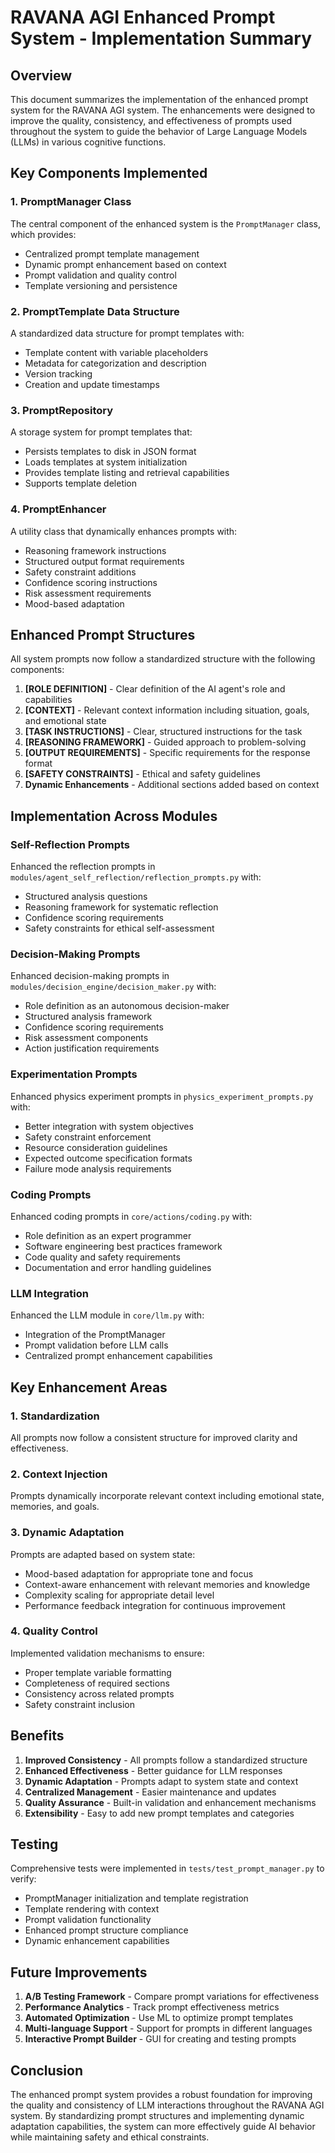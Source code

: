 # RAVANA AGI Enhanced Prompt System - Implementation Summary

## Overview

This document summarizes the implementation of the enhanced prompt system for the RAVANA AGI system. The enhancements were designed to improve the quality, consistency, and effectiveness of prompts used throughout the system to guide the behavior of Large Language Models (LLMs) in various cognitive functions.

## Key Components Implemented

### 1. PromptManager Class

The central component of the enhanced system is the `PromptManager` class, which provides:
- Centralized prompt template management
- Dynamic prompt enhancement based on context
- Prompt validation and quality control
- Template versioning and persistence

### 2. PromptTemplate Data Structure

A standardized data structure for prompt templates with:
- Template content with variable placeholders
- Metadata for categorization and description
- Version tracking
- Creation and update timestamps

### 3. PromptRepository

A storage system for prompt templates that:
- Persists templates to disk in JSON format
- Loads templates at system initialization
- Provides template listing and retrieval capabilities
- Supports template deletion

### 4. PromptEnhancer

A utility class that dynamically enhances prompts with:
- Reasoning framework instructions
- Structured output format requirements
- Safety constraint additions
- Confidence scoring instructions
- Risk assessment requirements
- Mood-based adaptation

## Enhanced Prompt Structures

All system prompts now follow a standardized structure with the following components:

1. **[ROLE DEFINITION]** - Clear definition of the AI agent's role and capabilities
2. **[CONTEXT]** - Relevant context information including situation, goals, and emotional state
3. **[TASK INSTRUCTIONS]** - Clear, structured instructions for the task
4. **[REASONING FRAMEWORK]** - Guided approach to problem-solving
5. **[OUTPUT REQUIREMENTS]** - Specific requirements for the response format
6. **[SAFETY CONSTRAINTS]** - Ethical and safety guidelines
7. **Dynamic Enhancements** - Additional sections added based on context

## Implementation Across Modules

### Self-Reflection Prompts

Enhanced the reflection prompts in `modules/agent_self_reflection/reflection_prompts.py` with:
- Structured analysis questions
- Reasoning framework for systematic reflection
- Confidence scoring requirements
- Safety constraints for ethical self-assessment

### Decision-Making Prompts

Enhanced decision-making prompts in `modules/decision_engine/decision_maker.py` with:
- Role definition as an autonomous decision-maker
- Structured analysis framework
- Confidence scoring requirements
- Risk assessment components
- Action justification requirements

### Experimentation Prompts

Enhanced physics experiment prompts in `physics_experiment_prompts.py` with:
- Better integration with system objectives
- Safety constraint enforcement
- Resource consideration guidelines
- Expected outcome specification formats
- Failure mode analysis requirements

### Coding Prompts

Enhanced coding prompts in `core/actions/coding.py` with:
- Role definition as an expert programmer
- Software engineering best practices framework
- Code quality and safety requirements
- Documentation and error handling guidelines

### LLM Integration

Enhanced the LLM module in `core/llm.py` with:
- Integration of the PromptManager
- Prompt validation before LLM calls
- Centralized prompt enhancement capabilities

## Key Enhancement Areas

### 1. Standardization
All prompts now follow a consistent structure for improved clarity and effectiveness.

### 2. Context Injection
Prompts dynamically incorporate relevant context including emotional state, memories, and goals.

### 3. Dynamic Adaptation
Prompts are adapted based on system state:
- Mood-based adaptation for appropriate tone and focus
- Context-aware enhancement with relevant memories and knowledge
- Complexity scaling for appropriate detail level
- Performance feedback integration for continuous improvement

### 4. Quality Control
Implemented validation mechanisms to ensure:
- Proper template variable formatting
- Completeness of required sections
- Consistency across related prompts
- Safety constraint inclusion

## Benefits

1. **Improved Consistency** - All prompts follow a standardized structure
2. **Enhanced Effectiveness** - Better guidance for LLM responses
3. **Dynamic Adaptation** - Prompts adapt to system state and context
4. **Centralized Management** - Easier maintenance and updates
5. **Quality Assurance** - Built-in validation and enhancement mechanisms
6. **Extensibility** - Easy to add new prompt templates and categories

## Testing

Comprehensive tests were implemented in `tests/test_prompt_manager.py` to verify:
- PromptManager initialization and template registration
- Template rendering with context
- Prompt validation functionality
- Enhanced prompt structure compliance
- Dynamic enhancement capabilities

## Future Improvements

1. **A/B Testing Framework** - Compare prompt variations for effectiveness
2. **Performance Analytics** - Track prompt effectiveness metrics
3. **Automated Optimization** - Use ML to optimize prompt templates
4. **Multi-language Support** - Support for prompts in different languages
5. **Interactive Prompt Builder** - GUI for creating and testing prompts

## Conclusion

The enhanced prompt system provides a robust foundation for improving the quality and consistency of LLM interactions throughout the RAVANA AGI system. By standardizing prompt structures and implementing dynamic adaptation capabilities, the system can more effectively guide AI behavior while maintaining safety and ethical constraints.